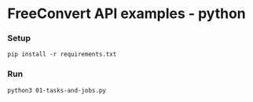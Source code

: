 # FreeConvert API examples - python

### Setup

```
pip install -r requirements.txt
```

### Run

```
python3 01-tasks-and-jobs.py
```
